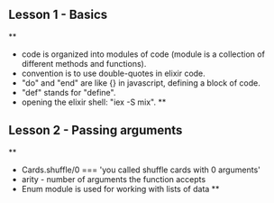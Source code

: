 ## Lesson 1 - Basics

**
* code is organized into modules of code (module is a collection of different methods and functions).
* convention is to use double-quotes in elixir code.
* "do" and "end" are like {} in javascript, defining a block of code.
* "def" stands for "define".
* opening the elixir shell: "iex -S mix".
**

## Lesson 2 - Passing arguments

**
* Cards.shuffle/0 === 'you called shuffle cards with 0 arguments'
* arity - number of arguments the function accepts
* Enum module is used for working with lists of data
**

